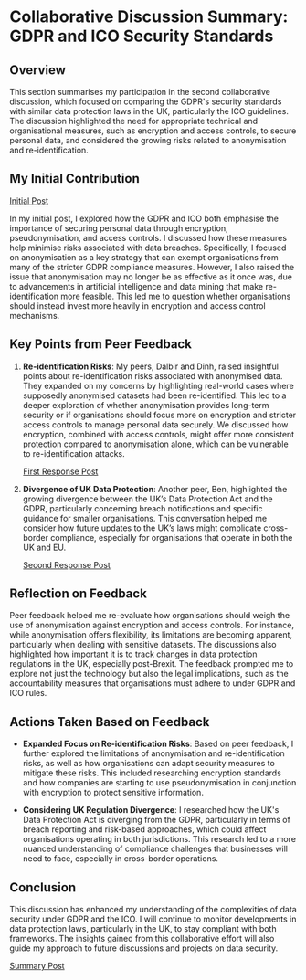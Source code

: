 # Collaborative Discussion Summary: GDPR and ICO Security Standards

## Overview
This section summarises my participation in the second collaborative discussion, which focused on comparing the GDPR's security standards with similar data protection laws in the UK, particularly the ICO guidelines. The discussion highlighted the need for appropriate technical and organisational measures, such as encryption and access controls, to secure personal data, and considered the growing risks related to anonymisation and re-identification.

## My Initial Contribution
[Initial Post](../Collaborative_Discussion_2/Posts/initial-post.md)

In my initial post, I explored how the GDPR and ICO both emphasise the importance of securing personal data through encryption, pseudonymisation, and access controls. I discussed how these measures help minimise risks associated with data breaches. Specifically, I focused on anonymisation as a key strategy that can exempt organisations from many of the stricter GDPR compliance measures. However, I also raised the issue that anonymisation may no longer be as effective as it once was, due to advancements in artificial intelligence and data mining that make re-identification more feasible. This led me to question whether organisations should instead invest more heavily in encryption and access control mechanisms.

## Key Points from Peer Feedback
1. **Re-identification Risks**: My peers, Dalbir and Dinh, raised insightful points about re-identification risks associated with anonymised data. They expanded on my concerns by highlighting real-world cases where supposedly anonymised datasets had been re-identified. This led to a deeper exploration of whether anonymisation provides long-term security or if organisations should focus more on encryption and stricter access controls to manage personal data securely. We discussed how encryption, combined with access controls, might offer more consistent protection compared to anonymisation alone, which can be vulnerable to re-identification attacks.

   [First Response Post](../Collaborative_Discussion_2/Posts/peer-response1.md)

2. **Divergence of UK Data Protection**: Another peer, Ben, highlighted the growing divergence between the UK’s Data Protection Act and the GDPR, particularly concerning breach notifications and specific guidance for smaller organisations. This conversation helped me consider how future updates to the UK’s laws might complicate cross-border compliance, especially for organisations that operate in both the UK and EU.

   [Second Response Post](../Collaborative_Discussion_2/Posts/peer-response2.md)

## Reflection on Feedback
Peer feedback helped me re-evaluate how organisations should weigh the use of anonymisation against encryption and access controls. For instance, while anonymisation offers flexibility, its limitations are becoming apparent, particularly when dealing with sensitive datasets. The discussions also highlighted how important it is to track changes in data protection regulations in the UK, especially post-Brexit. The feedback prompted me to explore not just the technology but also the legal implications, such as the accountability measures that organisations must adhere to under GDPR and ICO rules.

## Actions Taken Based on Feedback
- **Expanded Focus on Re-identification Risks**: Based on peer feedback, I further explored the limitations of anonymisation and re-identification risks, as well as how organisations can adapt security measures to mitigate these risks. This included researching encryption standards and how companies are starting to use pseudonymisation in conjunction with encryption to protect sensitive information.
  
- **Considering UK Regulation Divergence**: I researched how the UK's Data Protection Act is diverging from the GDPR, particularly in terms of breach reporting and risk-based approaches, which could affect organisations operating in both jurisdictions. This research led to a more nuanced understanding of compliance challenges that businesses will need to face, especially in cross-border operations.

## Conclusion
This discussion has enhanced my understanding of the complexities of data security under GDPR and the ICO. I will continue to monitor developments in data protection laws, particularly in the UK, to stay compliant with both frameworks. The insights gained from this collaborative effort will also guide my approach to future discussions and projects on data security.

[Summary Post](../Collaborative_Discussion_2/Posts/summary-post.md)
